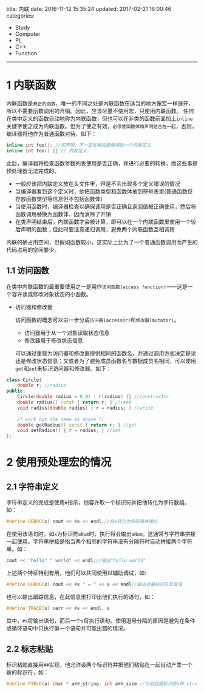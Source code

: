 title: 内联
date: 2016-11-12 15:35:24
updated: 2017-02-21 16:00:46
categories:
- Study
- Computer
- PL
- C++
- Function
---
# 1 内联函数

内联函数是`真正的函数`，唯一的不同之处是内联函数在适当的地方像宏一样展开，所以不需要函数调用的开销。因此，应该尽量不使用宏，只使用内联函数。
任何在类中定义的函数自动地称为内联函数，但也可以在非类的函数前面加上`inline`关键字使之成为内联函数。但为了使之有效，`必须使函数体和声明结合在一起`，否则，编译器将他作为普通函数对待，如下：

```c++
inline int foo(); //仅声明，不一定在稍后能够得到一个内联定义
inline int foo() {} // 内联定义
```

此后，编译器将检查函数参数列表使用是否正确，并进行必要的转换，而这些事是预处理器无法完成的。

- 一般应该把内联定义放在头文件里，但是不会出现多个定义错误的情况
- 当编译器看到这个定义时，他把函数类型和函数体放到符号表里(普通函数仅存放函数类型等信息但不包括函数体)
- 当使用函数时，编译器检查以确保调用是否正确且返回值被正确使用，然后将函数调用替换为函数体，因而消除了开销
- 在类声明结束后，内联函数才会被计算，即可以在一个内联函数里使用一个较后声明的函数；但此时要注意递归调用，避免两个内联函数互相调用

内联的确占用空间，但假如函数较小，这实际上比为了一个普通函数调用而产生的代码占用的空间要少。

## 1.1 访问函数

在类中内联函数的最重要使用之一是用作`访问函数(access function)`——这是一个容许读或修改对象状态的小函数。

- 访问器和修改器

    访问函数的概念可以进一步分成`访问器(accessor)`和`修改器(mutator)`。
    
    - 访问器用于从一个对象读取状态信息
    - 修改器用于修改状态信息
    
    可以通过重载为访问器和修改器提供相同的函数名，并通过调用方式决定是读还是修改状态信息；又或者为了避免成员函数名与数据成员名相同，可以使用`get`和`set`来标识访问器和修改器。如下：
    
```c++
class Circle{
    double r; //radius
public:
    Circle(double radius = 0.0) : r(radius) {} //constructor
    double radius() const { return r; } //read
    void radius(double radius) { r = radius; } //write
    
    /* work out the same as above */
    double getRadius() const { return r; } //get
    void setRadius() { r = radius; } //set
};
```

# 2 使用预处理宏的情况

## 2.1 字符串定义

字符串定义的完成是使用`#`指示，他容许取一个标识符并把他转化为字符数组。如：

```c++
#define DEBUG(x) cout << #x << endl;//将x转化为字符串并输出
```

在使用该语句时，如`x`为标识符`aNum`时，执行将会输出`aNum`。这通常与字符串拼接一起使用。字符串拼接是指当两个相邻的字符串没有分隔符时自动拼接两个字符串。如：

```c++
cout << "hello" " world" << endl;//输出"hello world"
```

上述两个特征特别有用，他们可以共同使用以辅助调试，如:

```c++
#define DEBUG(x) cout << #x " = " << x << endl//输出变量标识符及其值
```

也可以输出跟踪信息，在此信息里打印出他们执行的语句，如：

```c++
#define TRACE(s) cerr << #s << endl, s
```

其中，`#s`将输出语句，而后一个`s`将执行语句。使用逗号分隔的原因是避免在条件或循环语句中只执行第一个语句并可能出错的情况。

## 2.2 标志粘贴

标识粘贴直接用`##`实现，他允许设两个标识符并把他们粘贴在一起自动产生一个新的标识符，如：

```c++
#define FIELD(a) char * a##_string; int a##_size //分别连接标识符a和_string及标识符a和_size
```



